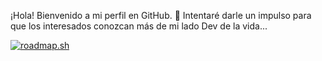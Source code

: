 ¡Hola! Bienvenido a mi perfil en GitHub. 🫏 Intentaré darle un impulso para que los interesados conozcan más de mi lado Dev de la vida...

[![roadmap.sh](https://api.roadmap.sh/v1-badge/wide/64e0eee8ced78d29352c9f45?variant=dark)](https://roadmap.sh)
